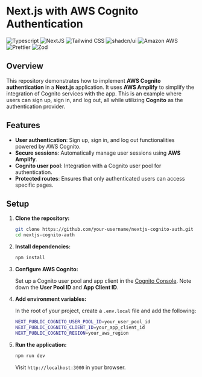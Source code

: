 # Next.js with AWS Cognito Authentication
![Typescript](https://img.shields.io/badge/TypeScript-007ACC?style=for-the-badge&logo=typescript&logoColor=white)
![NextJS](https://img.shields.io/badge/next%20js-000000?style=for-the-badge&logo=nextdotjs&logoColor=white)
![Tailwind CSS](https://img.shields.io/badge/Tailwind_CSS-38B2AC?style=for-the-badge&logo=tailwind-css&logoColor=white)
![shadcn/ui](https://img.shields.io/badge/shadcn%2Fui-000000?style=for-the-badge&logo=shadcnui&logoColor=white)
![Amazon AWS](https://img.shields.io/badge/Amazon_AWS-FF9900?style=for-the-badge&logo=amazonaws&logoColor=white)
![Prettier](https://img.shields.io/badge/prettier-1A2C34?style=for-the-badge&logo=prettier&logoColor=F7BA3E)
![Zod](https://img.shields.io/badge/Zod-000000?style=for-the-badge&logo=zod&logoColor=3068B7)

## Overview

This repository demonstrates how to implement **AWS Cognito authentication** in a **Next.js** application. It uses **AWS Amplify** to simplify the integration of Cognito services with the app. This is an example where users can sign up, sign in, and log out, all while utilizing **Cognito** as the authentication provider.

## Features

- **User authentication**: Sign up, sign in, and log out functionalities powered by AWS Cognito.
- **Secure sessions**: Automatically manage user sessions using **AWS Amplify**.
- **Cognito user pool**: Integration with a Cognito user pool for authentication.
- **Protected routes**: Ensures that only authenticated users can access specific pages.

## Setup

1. **Clone the repository:**

   ```bash
   git clone https://github.com/your-username/nextjs-cognito-auth.git
   cd nextjs-cognito-auth
   ```

2. **Install dependencies:**

   ```bash
   npm install
   ```

3. **Configure AWS Cognito:**

   Set up a Cognito user pool and app client in the [Cognito Console](https://console.aws.amazon.com/cognito). Note down the **User Pool ID** and **App Client ID**.

4. **Add environment variables:**

   In the root of your project, create a `.env.local` file and add the following:

   ```bash
   NEXT_PUBLIC_COGNITO_USER_POOL_ID=your_user_pool_id
   NEXT_PUBLIC_COGNITO_CLIENT_ID=your_app_client_id
   NEXT_PUBLIC_COGNITO_REGION=your_aws_region
   ```

5. **Run the application:**

   ```bash
   npm run dev
   ```

   Visit `http://localhost:3000` in your browser.
